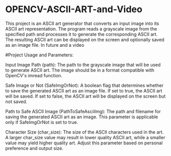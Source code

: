 # OPENCV-ASCII-ART-and-Video
This project is an ASCII art generator that converts an input image into its ASCII art representation. The program reads a grayscale image from the specified path and processes it to generate the corresponding ASCII art. The resulting ASCII art can be displayed on the screen and optionally saved as an image file. In future and a video

#Project Usage and Parameters:

Input Image Path (path): The path to the grayscale image that will be used to generate ASCII art. The image should be in a format compatible with OpenCV's imread function.

Safe Image or Not (SafeImgOrNot): A boolean flag that determines whether to save the generated ASCII art as an image file. If set to true, the ASCII art will be saved. If set to false, the ASCII art will be displayed on the screen but not saved.

Path to Safe ASCII Image (PathToSafeAsciiImg): The path and filename for saving the generated ASCII art as an image. This parameter is applicable only if SafeImgOrNot is set to true.

Character Size (char_size): The size of the ASCII characters used in the art. A larger char_size value may result in lower quality ASCII art, while a smaller value may yield higher quality art. Adjust this parameter based on personal preference and output size.
